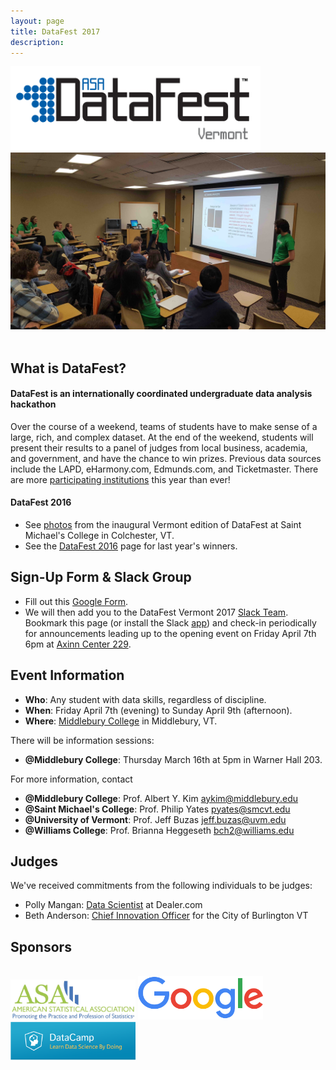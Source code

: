 ```yaml
---
layout: page
title: DataFest 2017
description: 
---
```


<img src="DataFestVermont.png" alt="Drawing" style="width: 400px;"/>

<center><img src="photos/DataFest2016.jpg" alt="Drawing" style="width: 600px;"/></center>

<br>

## What is DataFest?

#### DataFest is an internationally coordinated undergraduate data analysis hackathon

Over the course of a weekend, teams of students have to make sense of a large, 
rich, and complex dataset. At the end of the weekend, students will present 
their results to a panel of judges from local business, academia, and 
government, and have the chance to win prizes. Previous data sources include the
LAPD, eHarmony.com, Edmunds.com, and Ticketmaster. There are more <a target="_blank" class="page-link" 
href="https://docs.google.com/spreadsheets/d/12jMbdRrfTdKU9v_TJZl0xmVzChUkXDdqRUSvp-l7Si0/edit">participating
institutions</a> this year than ever!

#### DataFest 2016

* See <a target="_blank" class="page-link"
href="https://goo.gl/photos/UCRw6VLeGtLrPhLM6">photos</a> from the inaugural Vermont edition of
DataFest at Saint Michael's College in Colchester, VT.
* See the <a target="_blank" class="page-link" href="DataFest2016.html">DataFest 2016</a> page for last year's winners.

<!--
Read a <a
href="http://fivethirtyeight.com/datalab/the-students-most-likely-to-take-our-jobs/"
target="_blank">FiveThirtyEight.com article</a> on the 2014 edition.
-->

## Sign-Up Form & Slack Group

* Fill out this <a target="_blank" class="page-link" href="https://docs.google.com/forms/d/1tIZxRyG287lN_o1Er1_SW1zOn2-PYxOI2TV-hgNyLss/edit">Google Form</a>.
* We will then add you to the DataFest Vermont 2017 <a target="_blank" class="page-link" href="https://datafestvermont2017.slack.com">Slack Team</a>. Bookmark this page (or install the Slack <a target="_blank" class="page-link" href="https://slack.com/downloads/">app</a>) and check-in periodically for announcements leading up to the opening event on Friday April 7th 6pm at <a target="_blank" class="page-link" href="https://www.google.com/maps/place/Axinn+Center+at+Starr+Library,+Middlebury,+VT+05753/">Axinn Center 229</a>. 



## Event Information

* **Who**: Any student with data skills, regardless of discipline.
* **When**: Friday April 7th (evening) to Sunday April 9th (afternoon).
* **Where**: <a target="_blank" class="page-link" href="https://www.google.com/maps/place/Middlebury+College/">Middlebury College</a> in Middlebury, VT.

There will be information sessions:

* **@Middlebury College**: Thursday March 16th at 5pm in Warner Hall 203.

For more information, contact

* **@Middlebury College**: Prof. Albert Y. Kim <a href="mailto:aykim@middlebury.edu">aykim@middlebury.edu</a>
* **@Saint Michael's College**: Prof. Philip Yates <a href="mailto:pyates@smcvt.edu">pyates@smcvt.edu</a>
* **@University of Vermont**: Prof. Jeff Buzas <a href="mailto:jeff.buzas@uvm.edu">jeff.buzas@uvm.edu</a>
* **@Williams College**: Prof. Brianna Heggeseth <a href="mailto:bch2@williams.edu">bch2@williams.edu</a>

## Judges

We've received commitments from the following individuals to be judges: 

* Polly Mangan: <a target="_blank" class="page-link" href="https://www.linkedin.com/in/polly-ramsey-mangan-a0bb6090/">Data Scientist</a> at Dealer.com
* Beth Anderson: <a target="_blank" class="page-link" href="http://www.sevendaysvt.com/OffMessage/archives/2015/05/14/burlington-mayor-appoints-chief-innovation-officer">Chief Innovation Officer</a> for the City of Burlington VT




## Sponsors

<br>

<img src="sponsors/ASA.png" alt="Drawing" style="width: 200px;"/>
<img src="sponsors/google.png" alt="Drawing" style="width: 200px;"/>   
<img src="sponsors/DataCamp2017.png" alt="Drawing" style="width: 200px;"/>    

<!--
<img src="sponsors/middlebury.png" alt="Drawing" style="width: 200px;"/>
<img src="datacamp.png" alt="Drawing" style="width: 200px;"/>
<img src="Rstudio.png" alt="Drawing" style="width: 200px;"/>
-->

<script>
  (function(i,s,o,g,r,a,m){i['GoogleAnalyticsObject']=r;i[r]=i[r]||function(){
  (i[r].q=i[r].q||[]).push(arguments)},i[r].l=1*new Date();a=s.createElement(o),
  m=s.getElementsByTagName(o)[0];a.async=1;a.src=g;m.parentNode.insertBefore(a,m)
  })(window,document,'script','https://www.google-analytics.com/analytics.js','ga');

  ga('create', 'UA-92959004-1', 'auto');
  ga('send', 'pageview');

</script>